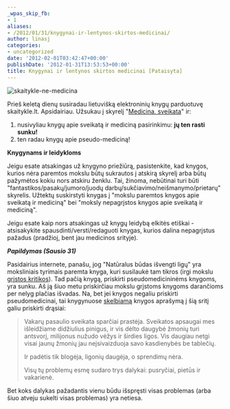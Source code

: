 ```yaml
---
_wpas_skip_fb:
- 1
aliases:
- /2012/01/31/knygynai-ir-lentynos-skirtos-medicinai/
author: linasj
categories:
- uncategorized
date: '2012-02-01T03:42:47+00:00'
publishDate: '2012-01-31T13:53:53+00:00'
title: Knygynai ir lentynos skirtos medicinai [Pataisyta]
---
```

![skaitykle-ne-medicina](http://static.zooomr.com/images/10154916_a827949389_o.png)

Prieš keletą dienų susiradau lietuvišką elektroninių knygų parduotuvę skaitykle.lt. Apsidairiau. Užsukau į skyrelį "[Medicina, sveikata](http://www.skaitykle.lt/e-knygos/medicina-sveikata/)" ir:
1. nusivyliau knygų apie sveikatą ir mediciną pasirinkimu: **jų ten rasti sunku!**
2. ten radau knygų apie pseudo-mediciną!


**Knygynams ir leidykloms**

Jeigu esate atsakingas už knygyno priežiūrą, pasistenkite, kad knygos, kurios nėra paremtos mokslu būtų sukrautos į atskirą skyrelį arba būtų pažymėtos kokiu nors atskiru ženklu. Tai, žinoma, nebūtinai turi būti "fantastikos/pasakų/jumoro/juodų darbų/sukčiavimo/neišmanymo/prietarų" skyrelis. Užtektų suskirstyti knygas į "mokslu paremtos knygos apie sveikatą ir mediciną" bei "moksly nepagrįstos knygos apie sveikatą ir mediciną".

Jeigu esate kaip nors atsakingas už knygų leidybą elkitės etiškai - atsisakykite spausdinti/versti/redaguoti knygas, kurios dalina nepagrįstus pažadus (pradžioj, bent jau medicinos srityje).

***Papildymas (Sausio 31)***

Pasidairius internete, panašu, jog "Natūralus būdas išvengti ligų" yra moksliniais tyrimais paremta knyga, kuri susilaukė tam tikros (irgi mokslu [grįstos kritikos](http://www.cholesterol-and-health.com/China-Study.html)). Tad pačią knygą, priskirti pseudomedicininėms knygoms, yra sunku. Aš ją šiuo metu priskirčiau mokslu grįstoms knygoms darančioms per nelyg plačias išvadas. Na, bet jei knygos negaliu priskirti pseudomedicinai, tai knygynuose [skelbiamą](http://www.skaitykle.lt/e-knygos/medicina-sveikata/naturalus-budas-isvengti-ligu/) knygos aprašymą į šią sritį galiu priskirti drąsiai:

> Vakarų pasaulio sveikata sparčiai prastėja. Sveikatos apsaugai mes išleidžiame didžiulius pinigus, ir vis dėlto daugybė žmonių turi antsvorį, milijonus nužudo vėžys ir širdies ligos. Vis daugiau netgi visai jaunų žmonių jau neįsivaizduoja savo kasdienybės be tablečių.
> 
> Ir padėtis tik blogėja, ligonių daugėja, o sprendimų nėra.
> 
> Visų tų problemų esmę sudaro trys dalykai: pusryčiai, pietūs ir vakarienė.


Bet koks dalykas pažadantis vienu būdu išspręsti visas problemas (arba šiuo atveju sukelti visas problemas) yra netiesa.

